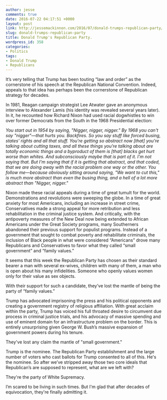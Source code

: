 ```yaml
---
author: jesse
comments: true
date: 2016-07-22 04:17:51 +0000
layout: post
link: http://jessemackinnon.com/2016/07/donald-trumps-republican-party/
slug: donald-trumps-republican-party
title: Donald Trump's Republican Party.
wordpress_id: 358
categories:
- Politics
tags:
- Donald Trump
- Republicans
---
```


It’s very telling that Trump has been touting “law and order” as the cornerstone of his speech at the Republican National Convention. Indeed, appeals to that idea has perhaps been the cornerstone of Republican strategy for decades.

In 1981, Reagan campaign strategist Lee Atwater gave an anonymous interview to Alexander Lamis (his identity was revealed several years later). In it, he recounted how Richard Nixon had used racial dogwhistles to win over former Democrats from the South in the 1968 Presidential election:

_You start out in 1954 by saying, "Nigger, nigger, nigger." By 1968 you can't say "nigger"—that hurts you. Backfires. So you say stuff like forced busing, states' rights and all that stuff. You're getting so abstract now [that] you're talking about cutting taxes, and all these things you're talking about are totally economic things and a byproduct of them is [that] blacks get hurt worse than whites. And subconsciously maybe that is part of it. I'm not saying that. But I'm saying that if it is getting that abstract, and that coded, that we are doing away with the racial problem one way or the other. You follow me—because obviously sitting around saying, "We want to cut this," is much more abstract than even the busing thing, and a hell of a lot more abstract than "Nigger, nigger."_

Nixon made these racial appeals during a time of great tumult for the world. Demonstrations and revolutions were sweeping the globe. In a time of great anxiety for most Americans, including an increase in street crime, Conservatives made a strong appeal for more retribution and less rehabilitation in the criminal justice system. And critically, with the antipoverty measures of the New Deal now being extended to African Americans under the Great Society programs, many Southerners abandoned their previous support for populist programs. Instead of a government that sought to combat poverty and rehabilitate criminals, the inclusion of Black people in what were considered “Americans” drove many Republicans and Conservatives to favor what they called “small government” and “family values.”

It seems that this week the Republican Party has chosen as their standard bearer a man with several ex-wives, children with many of them, a man who is open about his many infidelities. Someone who openly values women only for their value as sex objects.

With their support for such a candidate, they’ve lost the mantle of being the party of “family values.”

Trump has advocated imprisoning the press and his political opponents and creating a government registry of religious affiliation. With great acclaim within the party, Trump has voiced his full throated desire to circumvent due process in criminal justice trials, and his advocacy of massive spending and use of eminent domain for an infrastructure problem on the border. This is entirely unsurprising given George W. Bush’s massive expansion of government powers during his tenure.

They've lost any claim the mantle of "small government."

Trump is the nominee. The Republican Party establishment and the large number of voters who cast ballots for Trump consented to all of this. He's the nominee. So after we’ve stripped away those two core ideals that Republican’s are supposed to represent, what are we left with?

They're the party of White Supremacy.

I’m scared to be living in such times. But I'm glad that after decades of equivocation, they're finally admitting it.
